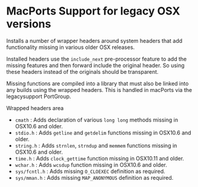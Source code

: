
# MacPorts Support for legacy OSX versions

Installs a number of wrapper headers around system headers that add
functionality missing in various older OSX releases.

Installed headers use the `include_next` pre-processor feature to add
the missing features and then forward include the original header.
So using these headers instead of the originals should be transparent.

Missing functions are compiled into a library that must also be linked
into any builds using the wrapped headers. This is handled in macPorts
via the legacysupport PortGroup.

Wrapped headers area

 - `cmath`       : Adds declaration of various `long long` methods missing in OSX10.6 and older.
 - `stdio.h`     : Adds `getline` and `getdelim` functions missing in OSX10.6 and older.
 - `string.h`    : Adds `strnlen`, `strndup` and `memmem` functions missing in OSX10.6 and older.
 - `time.h`      : Adds `clock_gettime` function missing in OSX10.11 and older.
 - `wchar.h`     : Adds `wcsdup` function missing in OSX10.6 and older.
 - `sys/fcntl.h` : Adds missing `O_CLOEXEC` definition as required.
 - `sys/mman.h`  : Adds missing `MAP_ANONYMOUS` definition as required.
